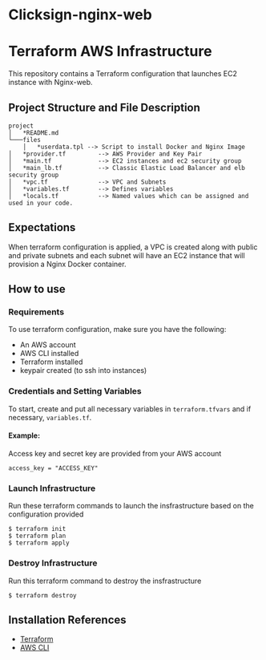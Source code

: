 # Clicksign-nginx-web

# Terraform AWS Infrastructure

This repository contains a Terraform configuration that launches EC2 instance with Nginx-web.

## Project Structure and File Description

```
project
│   *README.md
└───files
    │   *userdata.tpl --> Script to install Docker and Nginx Image
│   *provider.tf         --> AWS Provider and Key Pair
│   *main.tf             --> EC2 instances and ec2 security group
│   *main_lb.tf          --> Classic Elastic Load Balancer and elb security group
│   *vpc.tf              --> VPC and Subnets
│   *variables.tf        --> Defines variables
│   *locals.tf           --> Named values which can be assigned and used in your code.

```

## Expectations

When terraform configuration is applied, a VPC is created along with public and private subnets and each subnet will have an EC2 instance that will provision a Nginx Docker container.

## How to use

### Requirements

To use terraform configuration, make sure you have the following:

- An AWS account
- AWS CLI installed
- Terraform installed
- keypair created (to ssh into instances)

### Credentials and Setting Variables

To start, create and put all necessary variables in `terraform.tfvars` and if necessary, `variables.tf`.

#### Example:

Access key and secret key are provided from your AWS account

```
access_key = "ACCESS_KEY"
```

### Launch Infrastructure

Run these terraform commands to launch the insfrastructure based on the configuration provided

```
$ terraform init
$ terraform plan
$ terraform apply
```

### Destroy Infrastructure

Run this terraform command to destroy the insfrastructure

```
$ terraform destroy
```

## Installation References

- [Terraform](https://www.terraform.io/intro/getting-started/install.html)
- [AWS CLI](https://docs.aws.amazon.com/cli/latest/userguide/installing.html)
